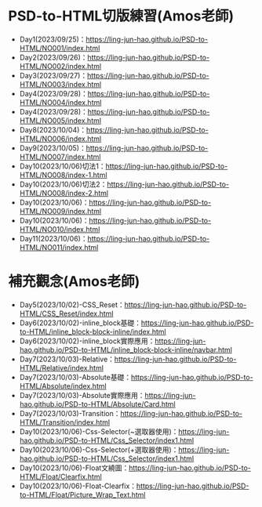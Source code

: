 # PSD-to-HTML切版練習(Amos老師)
- Day1(2023/09/25)：https://ling-jun-hao.github.io/PSD-to-HTML/NO001/index.html
- Day2(2023/09/26)：https://ling-jun-hao.github.io/PSD-to-HTML/NO002/index.html
- Day3(2023/09/27)：https://ling-jun-hao.github.io/PSD-to-HTML/NO003/index.html
- Day4(2023/09/28)：https://ling-jun-hao.github.io/PSD-to-HTML/NO004/index.html
- Day4(2023/09/28)：https://ling-jun-hao.github.io/PSD-to-HTML/NO005/index.html
- Day8(2023/10/04)：https://ling-jun-hao.github.io/PSD-to-HTML/NO006/index.html
- Day9(2023/10/05)：https://ling-jun-hao.github.io/PSD-to-HTML/NO007/index.html
- Day10(2023/10/06)切法1：https://ling-jun-hao.github.io/PSD-to-HTML/NO008/index-1.html
- Day10(2023/10/06)切法2：https://ling-jun-hao.github.io/PSD-to-HTML/NO008/index-2.html
- Day10(2023/10/06)：https://ling-jun-hao.github.io/PSD-to-HTML/NO009/index.html
- Day10(2023/10/06)：https://ling-jun-hao.github.io/PSD-to-HTML/NO010/index.html
- Day11(2023/10/06)：https://ling-jun-hao.github.io/PSD-to-HTML/NO011/index.html
# 補充觀念(Amos老師)
- Day5(2023/10/02)-CSS_Reset：https://ling-jun-hao.github.io/PSD-to-HTML/CSS_Reset/index.html
- Day6(2023/10/02)-inline_block基礎：https://ling-jun-hao.github.io/PSD-to-HTML/inline_block-block-inline/index.html
- Day6(2023/10/02)-inline_block實際應用：https://ling-jun-hao.github.io/PSD-to-HTML/inline_block-block-inline/navbar.html
- Day7(2023/10/03)-Relative：https://ling-jun-hao.github.io/PSD-to-HTML/Relative/index.html
- Day7(2023/10/03)-Absolute基礎：https://ling-jun-hao.github.io/PSD-to-HTML/Absolute/index.html
- Day7(2023/10/03)-Absolute實際應用：https://ling-jun-hao.github.io/PSD-to-HTML/Absolute/Card.html
- Day7(2023/10/03)-Transition：https://ling-jun-hao.github.io/PSD-to-HTML/Transition/index.html
- Day10(2023/10/06)-Css-Selector(~選取器使用)：https://ling-jun-hao.github.io/PSD-to-HTML/Css_Selector/index1.html
- Day10(2023/10/06)-Css-Selector(+選取器使用)：https://ling-jun-hao.github.io/PSD-to-HTML/Css_Selector/index1.html
- Day10(2023/10/06)-Float文繞圖：https://ling-jun-hao.github.io/PSD-to-HTML/Float/Clearfix.html
- Day10(2023/10/06)-Float-Clearfix：https://ling-jun-hao.github.io/PSD-to-HTML/Float/Picture_Wrap_Text.html